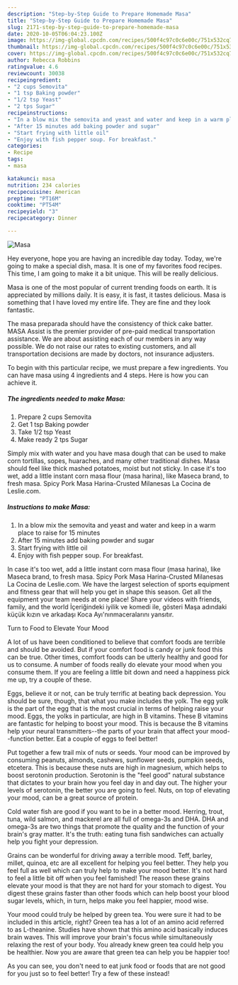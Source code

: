 ```yaml
---
description: "Step-by-Step Guide to Prepare Homemade Masa"
title: "Step-by-Step Guide to Prepare Homemade Masa"
slug: 2171-step-by-step-guide-to-prepare-homemade-masa
date: 2020-10-05T06:04:23.100Z
image: https://img-global.cpcdn.com/recipes/500f4c97c0c6e00c/751x532cq70/masa-recipe-main-photo.jpg
thumbnail: https://img-global.cpcdn.com/recipes/500f4c97c0c6e00c/751x532cq70/masa-recipe-main-photo.jpg
cover: https://img-global.cpcdn.com/recipes/500f4c97c0c6e00c/751x532cq70/masa-recipe-main-photo.jpg
author: Rebecca Robbins
ratingvalue: 4.6
reviewcount: 30038
recipeingredient:
- "2 cups Semovita"
- "1 tsp Baking powder"
- "1/2 tsp Yeast"
- "2 tps Sugar"
recipeinstructions:
- "In a blow mix the semovita and yeast and water and keep in a warm place to raise for 15 minutes"
- "After 15 minutes add baking powder and sugar"
- "Start frying with little oil"
- "Enjoy with fish pepper soup. For breakfast."
categories:
- Recipe
tags:
- masa

katakunci: masa 
nutrition: 234 calories
recipecuisine: American
preptime: "PT16M"
cooktime: "PT54M"
recipeyield: "3"
recipecategory: Dinner

---
```



![Masa](https://img-global.cpcdn.com/recipes/500f4c97c0c6e00c/751x532cq70/masa-recipe-main-photo.jpg)

Hey everyone, hope you are having an incredible day today. Today, we're going to make a special dish, masa. It is one of my favorites food recipes. This time, I am going to make it a bit unique. This will be really delicious.

Masa is one of the most popular of current trending foods on earth. It is appreciated by millions daily. It is easy, it is fast, it tastes delicious. Masa is something that I have loved my entire life. They are fine and they look fantastic.

The masa preparada should have the consistency of thick cake batter. MASA Assist is the premier provider of pre-paid medical transportation assistance. We are about assisting each of our members in any way possible. We do not raise our rates to existing customers, and all transportation decisions are made by doctors, not insurance adjusters.


To begin with this particular recipe, we must prepare a few ingredients. You can have masa using 4 ingredients and 4 steps. Here is how you can achieve it.

<!--inarticleads1-->

##### The ingredients needed to make Masa:

1. Prepare 2 cups Semovita
1. Get 1 tsp Baking powder
1. Take 1/2 tsp Yeast
1. Make ready 2 tps Sugar


Simply mix with water and you have masa dough that can be used to make corn tortillas, sopes, huaraches, and many other traditional dishes. Masa should feel like thick mashed potatoes, moist but not sticky. In case it&#39;s too wet, add a little instant corn masa flour (masa harina), like Maseca brand, to fresh masa. Spicy Pork Masa Harina-Crusted Milanesas La Cocina de Leslie.com. 

<!--inarticleads2-->

##### Instructions to make Masa:

1. In a blow mix the semovita and yeast and water and keep in a warm place to raise for 15 minutes
1. After 15 minutes add baking powder and sugar
1. Start frying with little oil
1. Enjoy with fish pepper soup. For breakfast.


In case it&#39;s too wet, add a little instant corn masa flour (masa harina), like Maseca brand, to fresh masa. Spicy Pork Masa Harina-Crusted Milanesas La Cocina de Leslie.com. We have the largest selection of sports equipment and fitness gear that will help you get in shape this season. Get all the equipment your team needs at one place! Share your videos with friends, family, and the world İçeriğindeki iyilik ve komedi ile, gösteri Maşa adındaki küçük kızın ve arkadaşı Koca Ayı&#39;nınmaceralarını yansıtır. 

Turn to Food to Elevate Your Mood


A lot of us have been conditioned to believe that comfort foods are terrible and should be avoided. But if your comfort food is candy or junk food this can be true. Other times, comfort foods can be utterly healthy and good for us to consume. A number of foods really do elevate your mood when you consume them. If you are feeling a little bit down and need a happiness pick me up, try a couple of these.

Eggs, believe it or not, can be truly terrific at beating back depression. You should be sure, though, that what you make includes the yolk. The egg yolk is the part of the egg that is the most crucial in terms of helping raise your mood. Eggs, the yolks in particular, are high in B vitamins. These B vitamins are fantastic for helping to boost your mood. This is because the B vitamins help your neural transmitters--the parts of your brain that affect your mood--function better. Eat a couple of eggs to feel better!

Put together a few trail mix of nuts or seeds. Your mood can be improved by consuming peanuts, almonds, cashews, sunflower seeds, pumpkin seeds, etcetera. This is because these nuts are high in magnesium, which helps to boost serotonin production. Serotonin is the "feel good" natural substance that dictates to your brain how you feel day in and day out. The higher your levels of serotonin, the better you are going to feel. Nuts, on top of elevating your mood, can be a great source of protein.

Cold water fish are good if you want to be in a better mood. Herring, trout, tuna, wild salmon, and mackerel are all full of omega-3s and DHA. DHA and omega-3s are two things that promote the quality and the function of your brain's gray matter. It's the truth: eating tuna fish sandwiches can actually help you fight your depression. 

Grains can be wonderful for driving away a terrible mood. Teff, barley, millet, quinoa, etc are all excellent for helping you feel better. They help you feel full as well which can truly help to make your mood better. It's not hard to feel a little bit off when you feel famished! The reason these grains elevate your mood is that they are not hard for your stomach to digest. You digest these grains faster than other foods which can help boost your blood sugar levels, which, in turn, helps make you feel happier, mood wise.

Your mood could truly be helped by green tea. You were sure it had to be included in this article, right? Green tea has a lot of an amino acid referred to as L-theanine. Studies have shown that this amino acid basically induces brain waves. This will improve your brain's focus while simultaneously relaxing the rest of your body. You already knew green tea could help you be healthier. Now you are aware that green tea can help you be happier too!

As you can see, you don't need to eat junk food or foods that are not good for you just so to feel better! Try a few of these instead!

